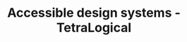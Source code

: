 ---
layout: bookmark
title: Accessible design systems - TetraLogical
tags:
  - Bookmarks
  - Accessibility
  - Design Systems
created: '2023-05-01T04:09:34.606Z'
link: https://tetralogical.com/blog/2022/06/24/accessible-design-systems/
id: 566088385
excerpt: >-
  Accessibility consultancy with a focus on inclusion. We can help you with
  knowledge, experience, strategy, assessments, and development.
image: https://tetralogical.com/_images/favicons/icon-512x512.png
---